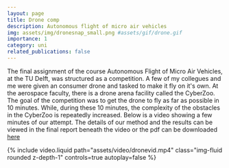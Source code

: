 ```yaml
---
layout: page
title: Drone comp
description: Autonomous flight of micro air vehicles
img: assets/img/dronesnap_small.png #assets/gif/drone.gif
importance: 1
category: uni
related_publications: false
---
```


The final assignment of the course Autonomous Flight of Micro Air Vehicles, at the TU Delft, was structured as a competition. A few of my collegues and me were given an consumer drone and tasked to make it fly on it's own. At the aerospace faculty, there is a drone arena facility called the CyberZoo. The goal of the competition was to get the drone to fly as far as possible in 10 minutes. While, during these 10 minutes, the complexity of the obstacles in the CyberZoo is repeatedly increased. Below is a video showing a few minutes of our attempt. The details of our method and the results can be viewed in the final report beneath the video or the pdf can be downloaded [here](/assets/pdf/AE4317_Report.pdf)

<div class="col-sm mt-3 mt-md-0">
    {% include video.liquid path="assets/video/dronevid.mp4" class="img-fluid rounded z-depth-1" controls=true autoplay=false %}
</div>

<object data="/assets/pdf/AE4317_Report.pdf" width="100%" height="1000" type='application/pdf'></object>

